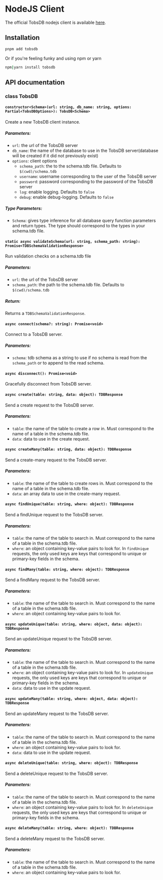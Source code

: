 # NodeJS Client

The official TobsDB nodejs client is available [here](https://npmjs.com/package/tobsdb).


## Installation

```bash
pnpm add tobsdb
```

Or if you're feeling funky and using npm or yarn

```bash
npm|yarn install tobsdb
```

## API documentation

### class TobsDB

#### `constructor<Schema>(url: string, db_name: string, options: Partial<TobsDBOptions>): TobsDB<Schema>` 

Create a new TobsDB client instance.

##### Parameters:

- `url`: the url of the TobsDB server
- `db_name`: the name of the database to use in the TobsDB server(database will
be created if it did not previously exist)
- `options`: client options
    - `schema_path`: the to the schema.tdb file. Defaults to `$(cwd)/schema.tdb`
    - `username`: username corresponding to the user of the TobsDB server
    - `password`: password corresponding to the password of the TobsDB server
    - `log`: enable logging. Defaults to `false`
    - `debug`: enable debug-logging. Defaults to `false`

##### Type Parameters:

- `Schema`: gives type inference for all database query function parameters and return types.
The type should correspond to the types in your schema.tdb file.

#### `static async validateSchema(url: string, schema_path: string): Promise<TDBSchemaValidationResponse>`

Run validation checks on a schema.tdb file

##### Parameters:

- `url`: the url of the TobsDB server
- `schema_path`: the path to the schema.tdb file. Defaults to `$(cwd)/schema.tdb`

##### Return: 

Returns a `TDBSchemaValidationResponse`.

#### `async connect(schema?: string): Promise<void>`

Connect to a TobsDB server.

##### Parameters:
- `schema`: tdb schema as a string to use if no schema is read from the `schema_path` or to append to the read schema.


#### `async disconnect(): Promise<void>`

Gracefully disconnect from TobsDB server.

#### `async create(table: string, data: object): TDBResponse`

Send a create request to the TobsDB server.

##### Parameters:

- `table`: the name of the table to create a row in.
Must correspond to the name of a table in the schema.tdb file.
- `data`: data to use in the create request.

#### `async createMany(table: string, data: object): TDBResponse`

Send a create-many request to the TobsDB server.

##### Parameters:

- `table`: the name of the table to create rows in.
Must correspond to the name of a table in the schema.tdb file.
- `data`: an array data to use in the create-many request.

#### `async findUnique(table: string, where: object): TDBResponse`

Send a findUnique request to the TobsDB server.

##### Parameters:

- `table`: the name of the table to search in.
Must correspond to the name of a table in the schema.tdb file.
- `where`: an object containing key-value pairs to look for. 
In `findUnique` requests, the only used keys are keys that correspond to unique or primary-key fields in the schema.

#### `async findMany(table: string, where: object): TDBResponse`

Send a findMany request to the TobsDB server.

##### Parameters:

- `table`: the name of the table to search in.
Must correspond to the name of a table in the schema.tdb file.
- `where`: an object containing key-value pairs to look for.

#### `async updateUnique(table: string, where: object, data: object): TDBResponse`

Send an updateUnique request to the TobsDB server.

##### Parameters:

- `table`: the name of the table to search in.
Must correspond to the name of a table in the schema.tdb file.
- `where`: an object containing key-value pairs to look for.
In `updateUnique` requests, the only used keys are keys that correspond to unique or primary-key fields in the schema.
- `data`: data to use in the update request.

#### `async updateMany(table: string, where: object, data: object): TDBResponse`

Send an updateMany request to the TobsDB server.

##### Parameters:

- `table`: the name of the table to search in.
Must correspond to the name of a table in the schema.tdb file.
- `where`: an object containing key-value pairs to look for.
- `data`: data to use in the update request.

#### `async deleteUnique(table: string, where: object): TDBResponse`

Send a deleteUnique request to the TobsDB server.

##### Parameters:

- `table`: the name of the table to search in.
Must correspond to the name of a table in the schema.tdb file.
- `where`: an object containing key-value pairs to look for.
In `deleteUnique` requests, the only used keys are keys that correspond to unique or primary-key fields in the schema.

#### `async deleteMany(table: string, where: object): TDBResponse`

Send a deleteMany request to the TobsDB server.

##### Parameters:

- `table`: the name of the table to search in.
Must correspond to the name of a table in the schema.tdb file.
- `where`: an object containing key-value pairs to look for.
